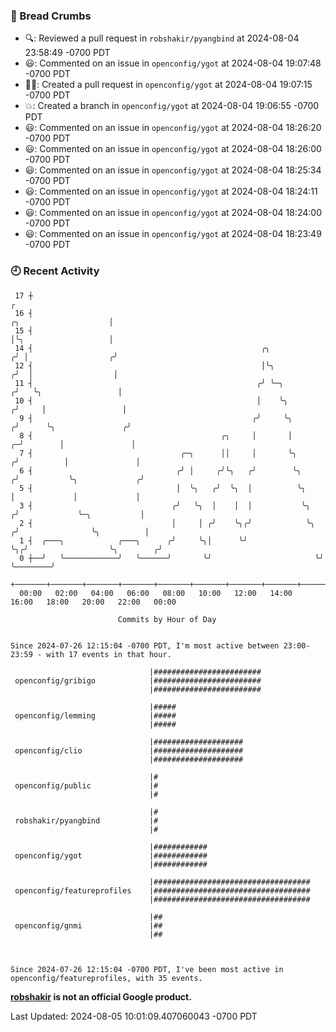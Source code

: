 ### 🍞 Bread Crumbs

 * 🔍: Reviewed a pull request in  `robshakir/pyangbind` at 2024-08-04 23:58:49 -0700 PDT
 * 😃: Commented on an issue in `openconfig/ygot` at 2024-08-04 19:07:48 -0700 PDT
 * ✍🏼: Created a pull request in `openconfig/ygot` at 2024-08-04 19:07:15 -0700 PDT
 * 💥: Created a branch in `openconfig/ygot` at 2024-08-04 19:06:55 -0700 PDT
 * 😃: Commented on an issue in `openconfig/ygot` at 2024-08-04 18:26:20 -0700 PDT
 * 😃: Commented on an issue in `openconfig/ygot` at 2024-08-04 18:26:00 -0700 PDT
 * 😃: Commented on an issue in `openconfig/ygot` at 2024-08-04 18:25:34 -0700 PDT
 * 😃: Commented on an issue in `openconfig/ygot` at 2024-08-04 18:24:11 -0700 PDT
 * 😃: Commented on an issue in `openconfig/ygot` at 2024-08-04 18:24:00 -0700 PDT
 * 😃: Commented on an issue in `openconfig/ygot` at 2024-08-04 18:23:49 -0700 PDT

### 🕘 Recent Activity
```
 17 ┼                                                                                                  ╭
 16 ┤                                                                            ╭╮                    │
 15 ┤                                                                            │╰╮                   │
 14 ┤                                                   ╭╮                      ╭╯ │                  ╭╯
 12 ┤                                                   │╰╮                    ╭╯  │                  │
 11 ┤                                                  ╭╯ ╰─╮                 ╭╯   ╰╮                 │
 10 ┤                                                  │    ╰╮               ╭╯     │                 │
  9 ┤                                                 ╭╯     ╰╮             ╭╯      ╰╮               ╭╯
  8 ┤                                          ╭╮     │       │           ╭─╯        │               │
  7 ┤                                 ╭─╮      ││     │       ╰╮         ╭╯          │               │
  6 ┤                                ╭╯ │     ╭╯╰╮   ╭╯        ╰╮       ╭╯           ╰╮             ╭╯
  5 ┤                                │  ╰╮   ╭╯  ╰╮  │          ╰╮      │             │             │
  3 ┤                               ╭╯   ╰╮  │    │  │           ╰╮    ╭╯             ╰─╮           │
  2 ┤                               │     │ ╭╯    ╰╮╭╯            ╰╮  ╭╯                ╰╮          │
  1 ┤  ╭───╮            ╭───╮      ╭╯     ╰╮│      ╰╯              ╰╮╭╯                  ╰╮        ╭╯
  0 ┼──╯   ╰────────────╯   ╰──────╯       ╰╯                       ╰╯                    ╰────────╯
    +───────+───────+───────+───────+───────+───────+───────+───────+───────+───────+───────+───────+────
  00:00   02:00   04:00   06:00   08:00   10:00   12:00   14:00   16:00   18:00   20:00   22:00   00:00   

						Commits by Hour of Day


Since 2024-07-26 12:15:04 -0700 PDT, I'm most active between 23:00-23:59 - with 17 events in that hour.

```



```
                               |########################
 openconfig/gribigo            |########################
                               |########################

                               |#####
 openconfig/lemming            |#####
                               |#####

                               |####################
 openconfig/clio               |####################
                               |####################

                               |#
 openconfig/public             |#
                               |#

                               |#
 robshakir/pyangbind           |#
                               |#

                               |############
 openconfig/ygot               |############
                               |############

                               |###################################
 openconfig/featureprofiles    |###################################
                               |###################################

                               |##
 openconfig/gnmi               |##
                               |##



Since 2024-07-26 12:15:04 -0700 PDT, I've been most active in openconfig/featureprofiles, with 35 events.

```
**[robshakir](mailto:robjs@google.com) is not an official Google product.**  


Last Updated: 2024-08-05 10:01:09.407060043 -0700 PDT
